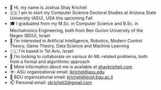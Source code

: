 - 👋 Hi, my name is Joshua Shay Kricheli
- 🇺🇸 I am to start my Computer Science Doctoral Studies at Arizona State University (ASU), USA this upcoming Fall
- 🎓 I graduated from my M.Sc. in Computer Science and B.Sc. in Mechatronics Engineering, both from Ben Gurion University of the Negev (BGU), Israel
- 👀 I’m interested in Artificial Intelligence, Robotics, Modern Control Theory, Game Theory, Data Science and Machine Learning
- 🇮🇱 I'm based in Tel Aviv, Israel
- 👐 I’m looking to collaborate on various AI-ML-related problems, both from a formal and algorithmic approach
- 🔗 More information about me is available at [shaykricheli.com](https://shaykricheli.com)
- ☀️: ASU organizational email: jkrichel@asu.edu
- 🐫 BGU organizational email: krichelj@post.bgu.ac.il
- 📫 Personal email: skricheli2@gmail.com

<!---
krichelj/krichelj is a ✨ special ✨ repository because its `README.md` (this file) appears on your GitHub profile.
You can click the Preview link to take a look at your changes.
--->
